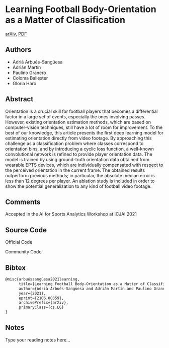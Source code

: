 
# Learning Football Body-Orientation as a Matter of Classification

[arXiv](https://arxiv.org/abs/2106.0359), [PDF](https://arxiv.org/pdf/2106.0359.pdf)

## Authors

- Adrià Arbués-Sangüesa
- Adrián Martín
- Paulino Granero
- Coloma Ballester
- Gloria Haro

## Abstract

Orientation is a crucial skill for football players that becomes a differential factor in a large set of events, especially the ones involving passes. However, existing orientation estimation methods, which are based on computer-vision techniques, still have a lot of room for improvement. To the best of our knowledge, this article presents the first deep learning model for estimating orientation directly from video footage. By approaching this challenge as a classification problem where classes correspond to orientation bins, and by introducing a cyclic loss function, a well-known convolutional network is refined to provide player orientation data. The model is trained by using ground-truth orientation data obtained from wearable EPTS devices, which are individually compensated with respect to the perceived orientation in the current frame. The obtained results outperform previous methods; in particular, the absolute median error is less than 12 degrees per player. An ablation study is included in order to show the potential generalization to any kind of football video footage.

## Comments

Accepted in the AI for Sports Analytics Workshop at ICJAI 2021

## Source Code

Official Code



Community Code



## Bibtex

```tex
@misc{arbuéssangüesa2021learning,
      title={Learning Football Body-Orientation as a Matter of Classification}, 
      author={Adrià Arbués-Sangüesa and Adrián Martín and Paulino Granero and Coloma Ballester and Gloria Haro},
      year={2021},
      eprint={2106.00359},
      archivePrefix={arXiv},
      primaryClass={cs.LG}
}
```

## Notes

Type your reading notes here...

